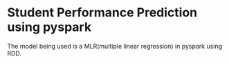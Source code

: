 # Student Performance Prediction using pyspark
The model being used is a MLR(multiple linear regression) in pyspark using RDD.
